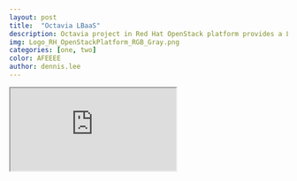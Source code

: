 ```yaml
---
layout: post
title:  "Octavia LBaaS"
description: Octavia project in Red Hat OpenStack platform provides a Load Balancing-as-a-Service (LBaaS) version 2. Octavia uses a set of instances on a Compute node called amphora and communicates with the amphora over a load-balancing management network. This section describes how to enable Octavia and assumes Octavia services are hosted on the same nodes as the Networking API server.
img: Logo_RH_OpenStackPlatform_RGB_Gray.png
categories: [one, two]
color: AFEEEE
author: dennis.lee
---
```

<iframe src="https://docs.google.com/document/d/e/2PACX-1vRCQEJ0KMvhJtMZ72AXWdlzKLLOH4byVUrbr15g2bFeA3kAHVj46YS6c0853yaE1l1_mefGDd2hViA_/pub?embedded=true"></iframe>
